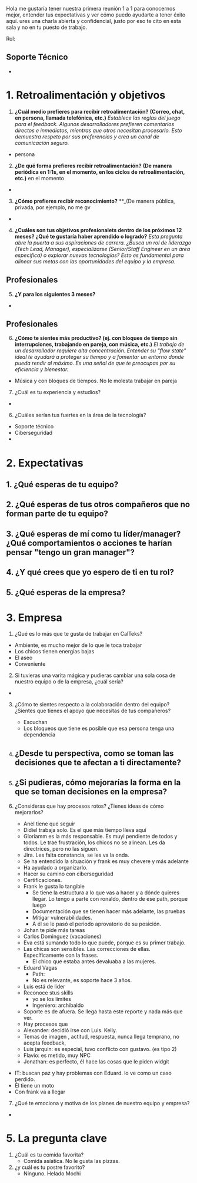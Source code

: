 
Hola me gustaría tener nuestra primera reunión 1 a 1 para conocernos mejor, entender tus expectativas y ver cómo puedo ayudarte a tener éxito aquí. ures una charla abierta y confidencial, justo por eso te cito en esta sala y no en tu puesto de trabajo.

Rol:

## Soporte Técnico

- 

# 1. Retroalimentación y objetivos

1. **¿Cuál medio prefieres para recibir retroalimentación?**
**(Correo, chat, en persona, llamada telefónica, etc.)**
_Establece las reglas del juego para el feedback. Algunos desarrolladores prefieren comentarios directos e inmediatos, mientras que otros necesitan procesarlo. Esto demuestra respeto por sus preferencias y crea un canal de comunicación seguro._
- persona

2. **¿De qué forma prefieres recibir retroalimentación?**
**(De manera periódica en 1:1s, en el momento, en los ciclos de retroalimentación, etc.)**
en el momento
- 


3. **¿Cómo prefieres recibir reconocimiento?**
**_(De manera pública, privada, por ejemplo, no me gv
- 

4. **¿Cuáles son tus objetivos  profesionalets dentro de los próximos 12 meses? ¿Qué te gustaría haber aprendido o logrado?**
_Esta pregunta abre la puerta a sus aspiraciones de carrera. ¿Busca un rol de liderazgo (Tech Lead, Manager), especializarse (Senior/Staff Engineer en un área específica) o explorar nuevas tecnologías? Esto es fundamental para alinear sus metas con las oportunidades del equipo y la empresa._


**Profesionales**
- 


5. **¿Y para los siguientes 3 meses?**
- 

**Profesionales**
- 

6. **¿Cómo te sientes más productivo? (ej. con bloques de tiempo sin interrupciones, trabajando en pareja, con música, etc.)**
_El trabajo de un desarrollador requiere alta concentración. Entender su "flow state" ideal te ayudará a proteger su tiempo y a fomentar un entorno donde pueda rendir al máximo. Es una señal de que te preocupas por su eficiencia y bienestar._
- Música y con bloques de tiempos. No le molesta trabajar en pareja


7. ¿Cuál es tu experiencia y estudios?
- 


6. ¿Cuáles serían tus fuertes en la área de la tecnología?
- Soporte técnico
- Ciberseguridad
- 


# 2. Expectativas

**1. ¿Qué esperas de tu equipo?**
- 

**2. ¿Qué esperas de tus otros compañeros que no forman parte de tu equipo?**
- 

**3. ¿Qué esperas de mí como tu líder/manager? ¿Qué comportamientos o acciones te harían pensar "tengo un gran manager"?**
- 

**4. ¿Y qué crees que yo espero de ti en tu rol?**
- 

**5. ¿Qué esperas de la empresa?**
- 


# 3. Empresa
 
1. ¿Qué es lo más que te gusta de trabajar en CalTeks?
- Ambiente, es mucho mejor de lo que le toca trabajar
- Los chicos tienen energías bajas
- El aseo
- Conveniente

2. Si tuvieras una varita mágica y pudieras cambiar una sola cosa de nuestro equipo o de la empresa, ¿cuál sería?
- 

3. ¿Cómo te sientes respecto a la colaboración dentro del equipo? ¿Sientes que tienes el apoyo que necesitas de tus compañeros?
	- Escuchan
	- Los bloqueos que tiene es posible que esa persona tenga una dependencia

4. ¿Desde tu perspectiva, como se toman las decisiones que te afectan a ti directamente?
	- 

5. ¿Si pudieras, cómo mejorarías la forma en la que se toman decisiones en la empresa?
	- 

6. ¿Consideras que hay procesos rotos? ¿Tienes ideas de cómo mejorarlos?
	- Anel tiene que seguir 
	- Didiel trabaja solo. Es el que más tiempo lleva aquí
	- Gloriamm es la más responsable. Es muyi pendiente de todos y todos. Le trae frustración, los chicos no se alinean. Les da directrices, pero no las siguen.
	- Jira. Les falta constancia, se les va la onda. 
	- Se ha entendido la situación y frank es muy chevere y más adelante
	- Ha ayudado a organizarlo. 
	- Hacer su camino con ciberseguridad
	- Certificaciones. 
	- Frank le gusta lo tangible
		- Se tiene la estructura a lo que vas a hacer y a dónde quieres llegar. Lo tengo a parte con ronaldo, dentro de ese path, porque luego 
		- Documentación que se tienen hacer más adelante, las pruebas
		- Mitigar vulnerabilidades.
		- A él se le pasó el periodo aprovatorio de su posición. 
	- Johan te pide más tareas
	- Carlos Dominguez (vacaciones)
	- Eva está sumando todo lo que puede, porque es su primer trabajo.
	- Las chicas son sensibles. Las correcciones de ellas. Específicamente con la frases.
		- El chico que estaba antes devaluaba a las mujeres. 
	- Eduard Vagas
		- Path: 
		- No es relevante, es soporte hace 3 años. 
	- Luis está de lider
	- Reconoce stus skills
		- yo se los límites
		- Ingeniero: archibaldo
	- Soporte es de afuera. Se llega hasta este reporte y nada más que ver. 
	- Hay procesos que 
	- Alexander: decidió irse con Luis. Kelly. 
	- Temas de imagen , actitud, respuesta, nunca llega temprano, no acepta feedback, 
	- Luis jarquin: es especial, tuvo conflicto con gustavo. (es tipo 2)
	- Flavio: es metido, muy NPC
	- Jonathan: es perfecto, él hace las cosas que le piden widgit
- IT: buscan paz y hay problemas con Eduard. lo ve como un caso perdido.
- Él tiene un moto
- Con frank va a llegar 

7. ¿Qué te emociona y motiva de los planes de nuestro equipo y empresa?
- 


# 5. La pregunta clave

1. ¿Cuál es tu comida favorita?
	- Comida asíatica. No le gusta las pizzas.
2. ¿y cuál es tu postre favorito?
	- Ninguno. Helado Mochi
